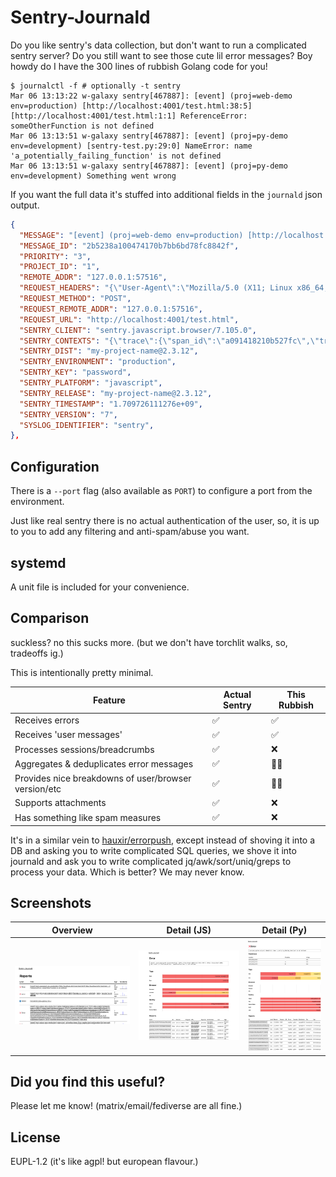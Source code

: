 # Sentry-Journald

Do you like sentry's data collection, but don't want to run a complicated sentry server? Do you still want to see those cute lil error messages?
Boy howdy do I have the 300 lines of rubbish Golang code for you!

```
$ journalctl -f # optionally -t sentry
Mar 06 13:13:22 w-galaxy sentry[467887]: [event] (proj=web-demo env=production) [http://localhost:4001/test.html:38:5] [http://localhost:4001/test.html:1:1] ReferenceError: someOtherFunction is not defined
Mar 06 13:13:51 w-galaxy sentry[467887]: [event] (proj=py-demo env=development) [sentry-test.py:29:0] NameError: name 'a_potentially_failing_function' is not defined
Mar 06 13:13:51 w-galaxy sentry[467887]: [event] (proj=py-demo env=development) Something went wrong
```

If you want the full data it's stuffed into additional fields in the `journald` json output.

```json
{
  "MESSAGE": "[event] (proj=web-demo env=production) [http://localhost:4001/test.html:38:5] [http://localhost:4001/test.html:1:1] ReferenceError: someOtherFunction is not defined",
  "MESSAGE_ID": "2b5238a100474170b7bb6bd78fc8842f",
  "PRIORITY": "3",
  "PROJECT_ID": "1",
  "REMOTE_ADDR": "127.0.0.1:57516",
  "REQUEST_HEADERS": "{\"User-Agent\":\"Mozilla/5.0 (X11; Linux x86_64; rv:122.0) Gecko/20100101 Firefox/122.0\"}",
  "REQUEST_METHOD": "POST",
  "REQUEST_REMOTE_ADDR": "127.0.0.1:57516",
  "REQUEST_URL": "http://localhost:4001/test.html",
  "SENTRY_CLIENT": "sentry.javascript.browser/7.105.0",
  "SENTRY_CONTEXTS": "{\"trace\":{\"span_id\":\"a091418210b527fc\",\"trace_id\":\"64c9cb5312174c04be784ebdd66d094e\"}}",
  "SENTRY_DIST": "my-project-name@2.3.12",
  "SENTRY_ENVIRONMENT": "production",
  "SENTRY_KEY": "password",
  "SENTRY_PLATFORM": "javascript",
  "SENTRY_RELEASE": "my-project-name@2.3.12",                                                                                                                                                                   "SENTRY_SERVER_NAME": "",
  "SENTRY_TIMESTAMP": "1.709726111276e+09",
  "SENTRY_VERSION": "7",
  "SYSLOG_IDENTIFIER": "sentry",
},
```

## Configuration

There is a `--port` flag (also available as `PORT`) to configure a port from the environment.

Just like real sentry there is no actual authentication of the user, so, it is up to you to add any filtering and anti-spam/abuse you want.

## systemd

A unit file is included for your convenience.

## Comparison

suckless? no this sucks more. (but we don't have torchlit walks, so, tradeoffs ig.)

This is intentionally pretty minimal.

Feature | Actual Sentry | This Rubbish
--- | --- | ---
Receives errors | ✅ | ✅
Receives 'user messages' | ✅ | ✅
Processes sessions/breadcrumbs | ✅ | ❌
Aggregates & deduplicates error messages | ✅ | 🤷‍♀️
Provides nice breakdowns of user/browser version/etc | ✅ | 🤷‍♀️
Supports attachments | ✅ | ❌
Has something like spam measures | ✅ | ❌

It's in a similar vein to [hauxir/errorpush](https://github.com/hauxir/errorpush), except instead of shoving it into a DB and asking you to write complicated SQL queries, we shove it into journald and ask you to write complicated jq/awk/sort/uniq/greps to process your data. Which is better? We may never know.

## Screenshots

Overview | Detail (JS) | Detail (Py)
--- |--- | ---
![A list of issues are shown with emoji and sparkcharts indicating their recency](./images/list.png) | ![Detail page showing a browser version breakdown](./images/detail-js.png) | ![Detail page without a browser version breakdown but other things are noted.](./images/detail-py.png)

## Did you find this useful?

Please let me know! (matrix/email/fediverse are all fine.)

## License

EUPL-1.2 (it's like agpl! but european flavour.)
